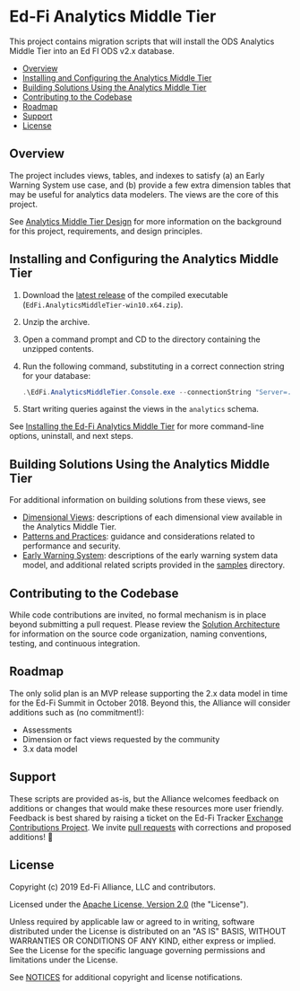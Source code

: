 # Ed-Fi Analytics Middle Tier

This project contains migration scripts that will install the ODS Analytics
Middle Tier into an Ed FI ODS v2.x database.

* [Overview](#overview)
* [Installing and Configuring the Analytics Middle Tier](#installing-and-configuring-the-analytics-middle-tier)
* [Building Solutions Using the Analytics Middle Tier](#building-solutions-using-the-analytics-middle-tier)
* [Contributing to the Codebase](#contributing-to-the-codebase)
* [Roadmap](#roadmap)
* [Support](#support)
* [License](#license)

## Overview

The project includes views, tables, and indexes to satisfy (a) an Early Warning
System use case, and (b) provide a few extra dimension tables that may be useful
for analytics data modelers. The views are the core of this project.

See [Analytics Middle Tier Design](docs/design.md) for more information on the
background for this project, requirements, and design principles.

## Installing and Configuring the Analytics Middle Tier

1. Download the [latest
   release](https://github.com/Ed-Fi-Alliance/Ed-Fi-X-Analytics-Middle-Tier/releases)
   of the compiled executable (`EdFi.AnalyticsMiddleTier-win10.x64.zip`).
2. Unzip the archive.
3. Open a command prompt and CD to the directory containing the unzipped
   contents.
4. Run the following command, substituting in a correct connection string for
   your database:

   ```powershell
   .\EdFi.AnalyticsMiddleTier.Console.exe --connectionString "Server=.;Database=EdFi_Glendale;Trusted_connection=true"
   ```

5. Start writing queries against the views in the `analytics` schema.

See [Installing the Ed-Fi Analytics Middle Tier](docs/installation.md) for
more command-line options, uninstall, and next steps.

## Building Solutions Using the Analytics Middle Tier

For additional information on building solutions from these views, see

* [Dimensional Views](docs/dimensional-views.md): descriptions of each
  dimensional view available in the Analytics Middle Tier.
* [Patterns and Practices](docs/patterns-and-practices.md): guidance and
  considerations related to performance and security.
* [Early Warning System](docs/early-warning-system.md): descriptions of the
  early warning system data model, and additional related scripts provided in
  the [samples](samples/) directory.

## Contributing to the Codebase

While code contributions are invited, no formal mechanism is in place beyond
submitting a pull request. Please review the [Solution
Architecture](docs/solution.md) for information on the source code organization,
naming conventions, testing, and continuous integration.

## Roadmap

The only solid plan is an MVP release supporting the 2.x data model in time for
the Ed-Fi Summit in October 2018. Beyond this, the Alliance will consider
additions such as (no commitment!):

* Assessments
* Dimension or fact views requested by the community
* 3.x data model

## Support

These scripts are provided as-is, but the Alliance welcomes feedback on
additions or changes that would make these resources more user friendly.
Feedback is best shared by raising a ticket on the Ed-Fi Tracker [Exchange
Contributions Project](https://tracker.ed-fi.org/projects/EXC/). We invite [pull
requests](https://github.com/Ed-Fi-Alliance/Analytics-Middle-Tier) with
corrections and proposed additions! :yellow_heart:

## License

Copyright (c) 2019 Ed-Fi Alliance, LLC and contributors.

Licensed under the [Apache License, Version 2.0](LICENSE) (the "License").

Unless required by applicable law or agreed to in writing, software distributed
under the License is distributed on an "AS IS" BASIS, WITHOUT WARRANTIES OR
CONDITIONS OF ANY KIND, either express or implied. See the License for the
specific language governing permissions and limitations under the License.

See [NOTICES](NOTICES.md) for additional copyright and license notifications.